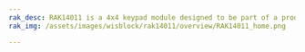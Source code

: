 ```yaml
---
rak_desc: RAK14011 is a 4x4 keypad module designed to be part of a production-ready IoT solution and must be combined with a RAK14004 WisBlock Keypad Module.
rak_img: /assets/images/wisblock/rak14011/overview/RAK14011_home.png

---
```


<rk-redirect to="/Product-Categories/WisBlock/RAK14011/Overview/" />